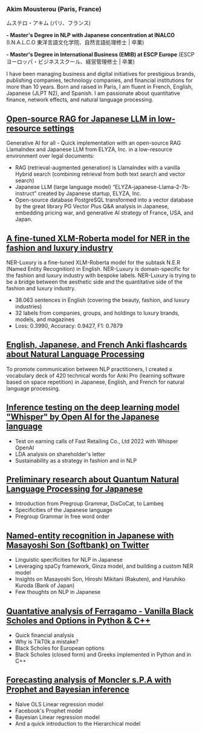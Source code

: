 
### Akim Mousterou (Paris, France) 
ムステロ・アキム (パリ、フランス)

**- Master's Degree in NLP with Japanese concentration at INALCO**
(I.N.A.L.C.O 東洋言語文化学院、自然言語処理修士 | 卒業)

**- Master's Degree in International Business (EMIB) at ESCP Europe**
(ESCPヨーロッパ・ビジネススクール、経営管理修士 | 卒業)

I have been managing business and digital initiatives for prestigious brands, publishing companies, technology companies, and financial institutions for more than 10 years. Born and raised in Paris, I am fluent in French, English, Japanese (JLPT N2), and Spanish. I am passionate about quantitative finance, network effects, and natural language processing.

## [Open-source RAG for Japanese LLM in low-resource settings](https://github.com/AkimParis/RAG-Japanese/blob/main/OpenSource_RAG_LLM_JAP_at_4_Bits.ipynb)

Generative AI for all - Quick implementation with an open-source RAG LlamaIndex and Japanese LLM from ELYZA, Inc. in a low-resource environment over legal documents:
- RAG (retrieval-augmented generation) is LlamaIndex with a vanilla Hybrid search (combining retrieval from both text search and vector search)
- Japanese LLM (large language model) “ELYZA-japanese-Llama-2-7b-instruct” created by Japanese startup, ELYZA, Inc.
- Open-source database PostgreSQL transformed into a vector database by the great library PG Vector
Plus Q&A analysis in Japanese, embedding pricing war, and generative AI strategy of France, USA, and Japan. 

## [A fine-tuned XLM-Roberta model for NER in the fashion and luxury industry](https://huggingface.co/AkimfromParis/NER-Luxury)
NER-Luxury is a fine-tuned XLM-Roberta model for the subtask N.E.R (Named Entity Recognition) in English. NER-Luxury is domain-specific for the fashion and luxury industry with bespoke labels. NER-Luxury is trying to be a bridge between the aesthetic side and the quantitative side of the fashion and luxury industry.

- 38.063 sentences in English (covering the beauty, fashion, and luxury industries)
- 32 labels from companies, groups, and holdings to luxury brands, models, and magazines
- Loss: 0.3990, Accuracy: 0.9427, F1: 0.7879

## [English, Japanese, and French Anki flashcards about Natural Language Processing](https://github.com/AkimParis/anki_jap_ai_vocabulary)
To promote communication between NLP practitioners, I created a vocabulary deck of 420 technical words for Anki Pro (learning software based on space repetition) in Japanese, English, and French for natural language processing. 

## [Inference testing on the deep learning model "Whisper" by Open AI for the Japanese language](https://github.com/AkimParis/asr_whisper_jp/blob/main/Whisper_Uniqlo_Q42022.ipynb)
- Test on earning calls of Fast Retailing Co., Ltd 2022 with Whisper OpenAI
- LDA analysis on shareholder's letter
- Sustainability as a strategy in fashion and in NLP
    
## [Preliminary research about Quantum Natural Language Processing for Japanese](https://github.com/AkimParis/quantumNLP_jp/blob/main/Lambeku_QNLP-JP.ipynb)
- Introduction from Pregroup Grammar, DisCoCat, to Lambeq
- Specificities of the Japanese language
- Pregroup Grammar in free word order
  
## [Named-entity recognition in Japanese with Masayoshi Son (Softbank) on Twitter](https://github.com/AkimParis/ner_japanese/blob/main/Masa_SB.ipynb)
- Linguistic specificities for NLP in Japanese
- Leveraging spaCy framework, Ginza model, and building a custom NER model
- Insights on Masayoshi Son, Hiroshi Mikitani (Rakuten), and Haruhiko Kuroda (Bank of Japan)
- Few thoughts on NLP in Japanese

## [Quantative analysis of Ferragamo - Vanilla Black Scholes and Options in Python & C++](https://github.com/AkimParis/black_scholes/blob/main/tuscan_option.ipynb)
- Quick financial analysis
- Why is TikT0k a mistake?
- Black Scholes for European options
- Black Scholes (closed form) and Greeks implemented in Python and in C++

## [Forecasting analysis of Moncler s.P.A with Prophet and Bayesian inference](https://github.com/AkimParis/forecast_genius/blob/main/Moncler_Bayesian.ipynb)
- Naive OLS Linear regression model
- Facebook's Prophet model
- Bayesian Linear regression model
- And a quick introduction to the Hierarchical model
